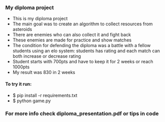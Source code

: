 ### My diploma project

  * This is my diploma project
  * The main goal was to create an algorithm to collect resources from asteroids
  * There are enemies who can also collect it and fight back
  * These enemies are made for practice and show matches
  * The condition for defending the diploma was a battle with a fellow students using an elo system: students has rating and each match can both increase or decrease rating
  * Student starts with 700pts and have to keep it for 2 weeks or reach 1000pts
  * My result was 830 in 2 weeks


#### To try it run:
  * $ pip install -r requirements.txt
  * $ python game.py

### For more info check diploma_presentation.pdf or tips in code

